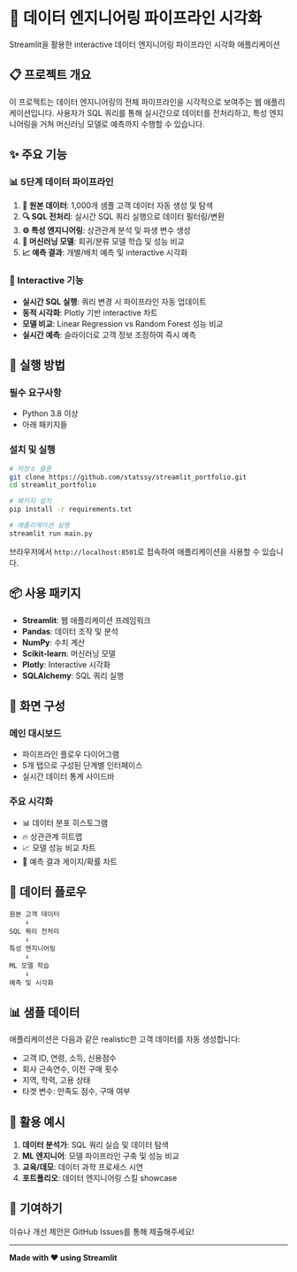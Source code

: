 # 🔧 데이터 엔지니어링 파이프라인 시각화

Streamlit을 활용한 interactive 데이터 엔지니어링 파이프라인 시각화 애플리케이션

## 📋 프로젝트 개요

이 프로젝트는 데이터 엔지니어링의 전체 파이프라인을 시각적으로 보여주는 웹 애플리케이션입니다. 
사용자가 SQL 쿼리를 통해 실시간으로 데이터를 전처리하고, 특성 엔지니어링을 거쳐 머신러닝 모델로 예측까지 수행할 수 있습니다.

## ✨ 주요 기능

### 📊 5단계 데이터 파이프라인
1. **📁 원본 데이터**: 1,000개 샘플 고객 데이터 자동 생성 및 탐색
2. **🔍 SQL 전처리**: 실시간 SQL 쿼리 실행으로 데이터 필터링/변환
3. **⚙️ 특성 엔지니어링**: 상관관계 분석 및 파생 변수 생성
4. **🤖 머신러닝 모델**: 회귀/분류 모델 학습 및 성능 비교
5. **📈 예측 결과**: 개별/배치 예측 및 interactive 시각화

### 🎯 Interactive 기능
- **실시간 SQL 실행**: 쿼리 변경 시 파이프라인 자동 업데이트
- **동적 시각화**: Plotly 기반 interactive 차트
- **모델 비교**: Linear Regression vs Random Forest 성능 비교
- **실시간 예측**: 슬라이더로 고객 정보 조정하여 즉시 예측

## 🚀 실행 방법

### 필수 요구사항
- Python 3.8 이상
- 아래 패키지들

### 설치 및 실행
```bash
# 저장소 클론
git clone https://github.com/statssy/streamlit_portfolio.git
cd streamlit_portfolio

# 패키지 설치
pip install -r requirements.txt

# 애플리케이션 실행
streamlit run main.py
```

브라우저에서 `http://localhost:8501`로 접속하여 애플리케이션을 사용할 수 있습니다.

## 📦 사용 패키지
- **Streamlit**: 웹 애플리케이션 프레임워크
- **Pandas**: 데이터 조작 및 분석
- **NumPy**: 수치 계산
- **Scikit-learn**: 머신러닝 모델
- **Plotly**: Interactive 시각화
- **SQLAlchemy**: SQL 쿼리 실행

## 🎨 화면 구성

### 메인 대시보드
- 파이프라인 플로우 다이어그램
- 5개 탭으로 구성된 단계별 인터페이스
- 실시간 데이터 통계 사이드바

### 주요 시각화
- 📊 데이터 분포 히스토그램
- 🔥 상관관계 히트맵
- 📈 모델 성능 비교 차트
- 🎯 예측 결과 게이지/확률 차트

## 🔄 데이터 플로우

```
원본 고객 데이터 
    ↓
SQL 쿼리 전처리 
    ↓
특성 엔지니어링 
    ↓
ML 모델 학습 
    ↓
예측 및 시각화
```

## 📊 샘플 데이터

애플리케이션은 다음과 같은 realistic한 고객 데이터를 자동 생성합니다:
- 고객 ID, 연령, 소득, 신용점수
- 회사 근속연수, 이전 구매 횟수
- 지역, 학력, 고용 상태
- 타겟 변수: 만족도 점수, 구매 여부

## 🎯 활용 예시

1. **데이터 분석가**: SQL 쿼리 실습 및 데이터 탐색
2. **ML 엔지니어**: 모델 파이프라인 구축 및 성능 비교  
3. **교육/데모**: 데이터 과학 프로세스 시연
4. **포트폴리오**: 데이터 엔지니어링 스킬 showcase

## 🤝 기여하기

이슈나 개선 제안은 GitHub Issues를 통해 제출해주세요!

---
**Made with ❤️ using Streamlit**
